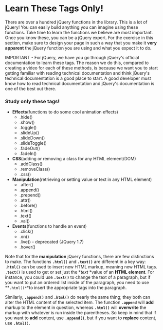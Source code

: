 # Learn These Tags Only!

There are over a hundred jQuery functions in the library. This is a lot of jQuery! You can easily build anything you can imagine using these functions. Take time to learn the functions we believe are most important. Once you know these, you can be a jQuery expert. For the exercise in this section, make sure to design your page in such a way that you make it **very apparent** the jQuery function you are using and what you expect it to do.

IMPORTANT - For jQuery, we have you go through jQuery's official documentation to learn these tags.  The reason we do this, compared to creating a video for each of these methods, is because we want you to start getting familiar with reading technical documentation and think jQuery's technical documentation is a good place to start. A good developer must know how to read technical documentation and jQuery's documentation is one of the best out there.

### Study only these tags!

* **Effects**(functions to do some cool animation effects)
  - .hide()
  - .show()
  - .toggle()
  - .slideUp()
  - .slideDown()
  - .slideToggle()
  - .fadeOut()
  - .fadeIn()
* **CSS**(adding or removing a class for any HTML element/DOM)
  - .addClass()
  - .removeClass()
  - .css()
* **Manipulation**(retrieving or setting value or text in any HTML element)
  - .after()
  - .append()
  - .prepend()
  - .attr()
  - .before()
  - .html()
  - .text()
  - .val()
* **Events**(functions to handle an event)
  - .click()
  - .on()
  - .live() - deprecated (JQuery 1.7)
  - .hover()

Note that for the **manipulation** jQuery functions, there are few distinctions to make. The functions **`.html()`** and **`.text()`** are different in a key way: **`.html()`** can be used to insert new HTML markup, meaning new HTML tags. **`.text()`** is used to get or set just the **text* *value of an **HTML element**. For instance, you could use **`.text()`** to change the text of a paragraph, but if you want to put an ordered list inside of the paragraph, you need to use **`.html()*`*to insert the appropriate tags into the paragraph.

Similarly, **`.append()`** and **`.html()`** do nearly the same thing; they both can alter the HTML content of the selected item. The function **`.append`** will **add** markup to the element in question, whereas **`.html()`** will **overwrite** the markup with whatever is run inside the parentheses. So keep in mind that if you want to **add** content, use **`.append()`**, but if you want to **replace** content, use **`.html()`**.

